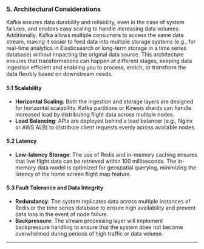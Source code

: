 
### 5. **Architectural Considerations**


Kafka ensures data durability and reliability, even in the case of system failures, and enables easy scaling to handle increasing data volumes. Additionally, Kafka allows multiple consumers to access the same data stream, making it easier to feed data into multiple storage systems (e.g., for real-time analytics in Elasticsearch or long-term storage in a time series database) without impacting the original data source. This architecture ensures that transformations can happen at different stages, keeping data ingestion efficient and enabling you to process, enrich, or transform the data flexibly based on downstream needs.





#### 5.1 **Scalability**
- **Horizontal Scaling**: Both the ingestion and storage layers are designed for horizontal scalability. Kafka partitions or Kinesis shards can handle increased load by distributing flight data across multiple nodes.
- **Load Balancing**: APIs are deployed behind a load balancer (e.g., Nginx or AWS ALB) to distribute client requests evenly across available nodes.

#### 5.2 **Latency**
- **Low-latency Storage**: The use of Redis and in-memory caching ensures that live flight data can be retrieved within 100 milliseconds. The in-memory data model is optimized for geospatial querying, minimizing the latency of the home screen flight map feature.

#### 5.3 **Fault Tolerance and Data Integrity**

- **Redundancy**: The system replicates data across multiple instances of Redis or the time series database to ensure high availability and prevent data loss in the event of node failure.
- **Backpressure**: The stream processing layer will implement backpressure handling to ensure that the system does not become overwhelmed during periods of high traffic or data volume.

---
